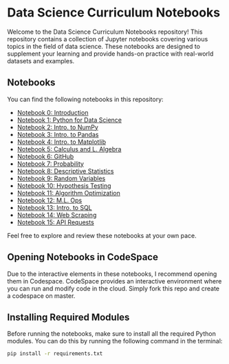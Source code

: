 # Data Science Curriculum Notebooks

Welcome to the Data Science Curriculum Notebooks repository! This repository contains a collection of Jupyter notebooks covering various topics in the field of data science. These notebooks are designed to supplement your learning and provide hands-on practice with real-world datasets and examples.

## Notebooks

You can find the following notebooks in this repository:
- [Notebook 0: Introduction](00-introduction.ipynb)
- [Notebook 1: Python for Data Science](01-python-for-data-science.ipynb)
- [Notebook 2: Intro. to NumPy](02-intro-to-numpy.ipynb)
- [Notebook 3: Intro. to Pandas](03-intro-to-pandas.ipynb)
- [Notebook 4: Intro. to Matplotlib](04-intro-to-matplotlib.ipynb)
- [Notebook 5: Calculus and L. Algebra](05-calculus-and-l-algebra.ipynb)
- [Notebook 6: GitHub](06-github.ipynb)
- [Notebook 7: Probability](07-probability.ipynb)
- [Notebook 8: Descriptive Statistics](08-descriptive-statistics.ipynb)
- [Notebook 9: Random Variables](09-random-variables.ipynb)
- [Notebook 10: Hypothesis Testing](10-hypothesis-testing.ipynb)
- [Notebook 11: Algorithm Optimization](11-algorithm-optimization.ipynb)
- [Notebook 12: M.L. Ops](12-ml-ops.ipynb)
- [Notebook 13: Intro. to SQL](13-intro-to-sql.ipynb)
- [Notebook 14: Web Scraping](14-web-scraping.ipynb)
- [Notebook 15: API Requests](15-api-requests.ipynb)

Feel free to explore and review these notebooks at your own pace.

## Opening Notebooks in CodeSpace

Due to the interactive elements in these notebooks, I recommend opening them in Codespace. CodeSpace provides an interactive environment where you can run and modify code in the cloud. Simply fork this repo and create a codespace on master.

## Installing Required Modules

Before running the notebooks, make sure to install all the required Python modules. You can do this by running the following command in the terminal:

```bash
pip install -r requirements.txt